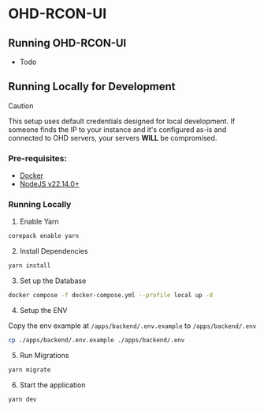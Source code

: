 # OHD-RCON-UI

## Running OHD-RCON-UI

- Todo

## Running Locally for Development

> [!CAUTION]
> This setup uses default credentials designed for local development.
> If someone finds the IP to your instance and it's configured as-is
> and connected to OHD servers, your servers **WILL** be compromised.

### Pre-requisites:

- [Docker](https://www.docker.com/)
- [NodeJS v22.14.0+](https://nodejs.org/en)

### Running Locally

1. Enable Yarn

```bash
corepack enable yarn
```

2. Install Dependencies

```bash
yarn install
```

3. Set up the Database

```bash
docker compose -f docker-compose.yml --profile local up -d
```

4. Setup the ENV

Copy the env example at `/apps/backend/.env.example` to `/apps/backend/.env`

```bash
cp ./apps/backend/.env.example ./apps/backend/.env
```

5. Run Migrations

```bash
yarn migrate
```

6. Start the application

```bash
yarn dev
```
